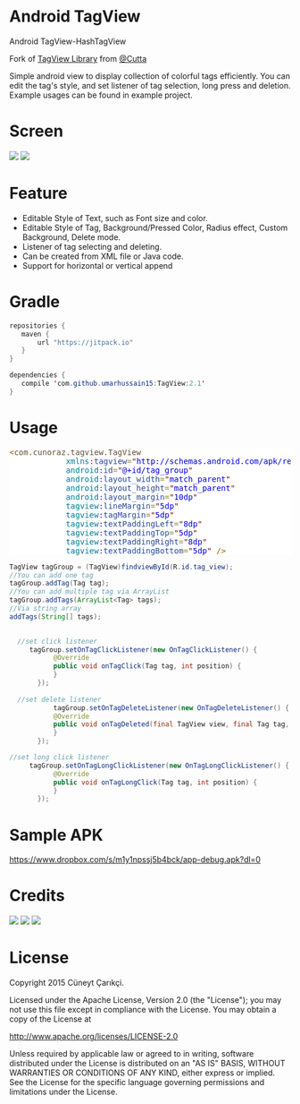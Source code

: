 # Android TagView
Android TagView-HashTagView

Fork of <a href = "https://github.com/Cutta/TagView">TagView Library</a> from <a href = "https://github.com/Cutta">@Cutta</a>

Simple android view to display collection of colorful tags efficiently.
You can edit the tag's style, and set listener of tag selection, long press and deletion.
Example usages can be found in example project.

# Screen
<img src="http://s11.postimg.org/rry7lw877/Screenshot_2015_09_29_21_17_53.png"></img>
<img src="http://i.giphy.com/3oEduFls2tAwrOALzG.gif"></img>


# Feature
* Editable Style of Text, such as Font size and color.
* Editable Style of Tag, Background/Pressed Color, Radius effect, Custom Background, Delete mode.
* Listener of tag selecting and deleting.
* Can be created from XML file or Java code.
* Support for horizontal or vertical append
# Gradle
 ``` java
repositories {
    maven {
        url "https://jitpack.io"
    }
}
 ```
 ``` java
dependencies {
    compile 'com.github.umarhussain15:TagView:2.1'
}
 ```
# Usage
 <pre style='color:#000000;background:#ffffff;'><span style='color:#a65700; '>&lt;</span><span style='color:#5f5035; '>com.cunoraz.tagview.TagView</span>
            <span style='color:#007997; '>xmlns</span><span style='color:#800080; '>:</span><span style='color:#274796; '>tagview</span><span style='color:#808030; '>=</span><span style='color:#800000; '>"</span><span style='color:#0000e6; '>http://schemas.android.com/apk/res-auto</span><span style='color:#800000; '>"</span>
            <span style='color:#007997; '>android</span><span style='color:#800080; '>:</span><span style='color:#274796; '>id</span><span style='color:#808030; '>=</span><span style='color:#800000; '>"</span><span style='color:#0000e6; '>@+id/tag_group</span><span style='color:#800000; '>"</span>
            <span style='color:#007997; '>android</span><span style='color:#800080; '>:</span><span style='color:#274796; '>layout_width</span><span style='color:#808030; '>=</span><span style='color:#800000; '>"</span><span style='color:#0000e6; '>match_parent</span><span style='color:#800000; '>"</span>
            <span style='color:#007997; '>android</span><span style='color:#800080; '>:</span><span style='color:#274796; '>layout_height</span><span style='color:#808030; '>=</span><span style='color:#800000; '>"</span><span style='color:#0000e6; '>match_parent</span><span style='color:#800000; '>"</span>
            <span style='color:#007997; '>android</span><span style='color:#800080; '>:</span><span style='color:#274796; '>layout_margin</span><span style='color:#808030; '>=</span><span style='color:#800000; '>"</span><span style='color:#0000e6; '>10dp</span><span style='color:#800000; '>"</span> 
            <span style='color:#007997; '>tagview</span><span style='color:#800080; '>:</span><span style='color:#274796; '>lineMargin</span><span style='color:#808030; '>=</span><span style='color:#800000; '>"</span><span style='color:#0000e6; '>5dp</span><span style='color:#800000; '>"</span> 
            <span style='color:#007997; '>tagview</span><span style='color:#800080; '>:</span><span style='color:#274796; '>tagMargin</span><span style='color:#808030; '>=</span><span style='color:#800000; '>"</span><span style='color:#0000e6; '>5dp</span><span style='color:#800000; '>"</span> 
            <span style='color:#007997; '>tagview</span><span style='color:#800080; '>:</span><span style='color:#274796; '>textPaddingLeft</span><span style='color:#808030; '>=</span><span style='color:#800000; '>"</span><span style='color:#0000e6; '>8dp</span><span style='color:#800000; '>"</span> 
            <span style='color:#007997; '>tagview</span><span style='color:#800080; '>:</span><span style='color:#274796; '>textPaddingTop</span><span style='color:#808030; '>=</span><span style='color:#800000; '>"</span><span style='color:#0000e6; '>5dp</span><span style='color:#800000; '>"</span> 
            <span style='color:#007997; '>tagview</span><span style='color:#800080; '>:</span><span style='color:#274796; '>textPaddingRight</span><span style='color:#808030; '>=</span><span style='color:#800000; '>"</span><span style='color:#0000e6; '>8dp</span><span style='color:#800000; '>"</span> 
            <span style='color:#007997; '>tagview</span><span style='color:#800080; '>:</span><span style='color:#274796; '>textPaddingBottom</span><span style='color:#808030; '>=</span><span style='color:#800000; '>"</span><span style='color:#0000e6; '>5dp</span><span style='color:#800000; '>"</span> <span style='color:#a65700; '>/></span>
</pre>
 
 ``` java
 TagView tagGroup = (TagView)findviewById(R.id.tag_view);
 //You can add one tag
 tagGroup.addTag(Tag tag);
 //You can add multiple tag via ArrayList
 tagGroup.addTags(ArrayList<Tag> tags);
 //Via string array
 addTags(String[] tags);
 
  
   //set click listener
      tagGroup.setOnTagClickListener(new OnTagClickListener() {
            @Override
            public void onTagClick(Tag tag, int position) {
            }
        });
        
   //set delete listener
            tagGroup.setOnTagDeleteListener(new OnTagDeleteListener() {
            @Override
            public void onTagDeleted(final TagView view, final Tag tag, final int position) {
            }
        });

 //set long click listener
      tagGroup.setOnTagLongClickListener(new OnTagLongClickListener() {
            @Override
            public void onTagLongClick(Tag tag, int position) {
            }
        });
```       

# Sample APK
https://www.dropbox.com/s/m1y1npssj5b4bck/app-debug.apk?dl=0

# Credits

<a href = "https://plus.google.com/u/0/116948443141721480957"><img src = "https://raw.githubusercontent.com/florent37/DaVinci/master/mobile/src/main/res/drawable-hdpi/gplus.png"/></a>
<a href = "https://twitter.com/Cuneyt_Carikci"><img src = "https://raw.githubusercontent.com/florent37/DaVinci/master/mobile/src/main/res/drawable-hdpi/twitter.png"/></a>
<a href = "https://www.linkedin.com/in/c%C3%BCneyt-%C3%A7ar%C4%B1k%C3%A7i-b4619161?trk=nav_responsive_tab_profile_pic"><img src = "https://raw.githubusercontent.com/florent37/DaVinci/master/mobile/src/main/res/drawable-hdpi/linkedin.png"/></a>
# License
Copyright 2015 Cüneyt Çarıkçi.

Licensed under the Apache License, Version 2.0 (the "License");
you may not use this file except in compliance with the License.
You may obtain a copy of the License at

   http://www.apache.org/licenses/LICENSE-2.0

Unless required by applicable law or agreed to in writing, software
distributed under the License is distributed on an "AS IS" BASIS,
WITHOUT WARRANTIES OR CONDITIONS OF ANY KIND, either express or implied.
See the License for the specific language governing permissions and
limitations under the License.
